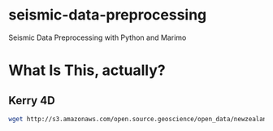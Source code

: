 # seismic-data-preprocessing
Seismic Data Preprocessing with Python and Marimo

# What Is This, actually?



## Kerry 4D

```bash
wget http://s3.amazonaws.com/open.source.geoscience/open_data/newzealand/Taranaiki_Basin/Keri_3D/Kerry3D.segy
```


